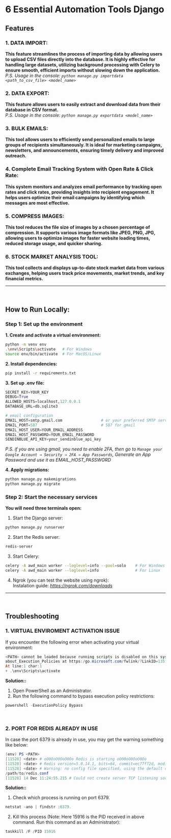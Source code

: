 # 6 Essential Automation Tools Django

## Features
### 1. **DATA IMPORT:**          
   **This feature streamlines the process of importing data by allowing users to upload CSV files directly into the database. It is highly effective for handling large datasets, utilizing background processing with Celery to ensure smooth, efficient imports without slowing down the application.**     
   *P.S. Usage in the console:
   `python manage.py importdata <path_to_csv_file> <model_name>`*

### 2. **DATA EXPORT:**          
   **This feature allows users to easily extract and download data from their database in CSV format.**     
   *P.S. Usage in the console:
   `python manage.py exportdata <model_name>`*

### 3. **BULK EMAILS:**          
   **This tool allows users to efficiently send personalized emails to large groups of recipients simultaneously. It is ideal for marketing campaigns, newsletters, and announcements, ensuring timely delivery and improved outreach.**     

### 4. **Complete Email Tracking System with Open Rate & Click Rate:**          
   **This system monitors and analyzes email performance by tracking open rates and click rates, providing insights into recipient engagement. It helps users optimize their email campaigns by identifying which messages are most effective.**     

### 5. **COMPRESS IMAGES:**          
   **This tool reduces the file size of images by a chosen percentage of compression. It supports various image formats like JPEG, PNG, JPG, allowing users to optimize images for faster website loading times, reduced storage usage, and quicker sharing.**

### 6. **STOCK MARKET ANALYSIS TOOL:** 
   **This tool collects and displays up-to-date stock market data from various exchanges, helping users track price movements, market trends, and key financial metrics.**

----
<br/>

## How to Run Locally:
### Step 1: Set up the environment
**1. Create and activate a virtual environment:**
```bash
python -m venv env
.\env\Scripts\activate   # For Windows
source env/bin/activate  # For MacOS/Linux

```
**2. Install dependencies:**
```bash
pip install -r requirements.txt
```

**3. Set up .env file:**
```py
SECRET_KEY=YOUR_KEY
DEBUG=True
ALLOWED_HOSTS=localhost,127.0.0.1
DATABASE_URL=db.sqlite3

# email configuration 
EMAIL_HOST=smtp.gmail.com                 # or your preferred SMTP server 
EMAIL_PORT=587                            # 587 for gmail
EMAIL_HOST_USER=YOUR_EMAIL_ADDRESS    
EMAIL_HOST_PASSWORD=YOUR_EMAIL_PASSWORD
SENDINBLUE_API_KEY=your_sendinblue_api_key
```
*P.S. if you are using gmail, you need to enable 2FA, then go to `Manage your Google Account → Security → 2FA → App Passwords`, Generate an App Password and use it as EMAIL_HOST_PASSWORD*

**4. Apply migrations:**
```bash
python manage.py makemigrations
python manage.py migrate
```


### Step 2: Start the necessary services

**You will need three terminals open:**
1. Start the Django server:
```bash
python manage.py runserver
```

2. Start the Redis server:
```bash
redis-server
```

3. Start Celery:
```bash
celery -A awd_main worker --loglevel=info --pool=solo    # For Windows
celery -A awd_main worker --loglevel=info                # For Linux
```

4. Ngrok (you can test the website using ngrok):       
Instalation guide: *https://ngrok.com/downloads*
----
<br/>

## Troubleshooting
### **1. VIRTUAL ENVIROMENT ACTIVATION ISSUE**
If you encounter the following error when activating your virtual environment:
```powershell
<PATH> cannot be loaded because running scripts is disabled on this system. For more information, see 
about_Execution_Policies at https:/go.microsoft.com/fwlink/?LinkID=135170.
At line:1 char:1
+ .\env\Scripts\activate
```
**Solution::**
1. Open PowerShell as an Administrator.
2. Run the following command to bypass execution policy restrictions:
```powershell
powershell -ExecutionPolicy Bypass
```
<br/>

### **2. PORT FOR REDIS ALREADY IN USE**
In case the port 6379 is already in use, you may get the warning something like below:
```powershell
(env) PS <PATH>
[11528] <date> # oO0OoO0OoO0Oo Redis is starting oO0OoO0OoO0Oo
[11528] <date> # Redis version=5.0.14.1, bits=64, commit=ec77f72d, modified=0, pid=11528, just started
[11528] <date> # Warning: no config file specified, using the default config. In order to specify a config file use c:\program files\redis\redis-server.exe 
/path/to/redis.conf
[11528] 14 Dec 11:24:55.215 # Could not create server TCP listening socket *:6379: bind: An operation was attempted on something that is not a socket.
```
**Solution::**
1. Check which process is running on port 6379.
```powershell
netstat -ano | findstr :6379.
```
2. Kill this process (Note: Here 15916 is the PID received in above command. Run this command as an Administrator):
```powershell
taskkill /F /PID 15916
```

